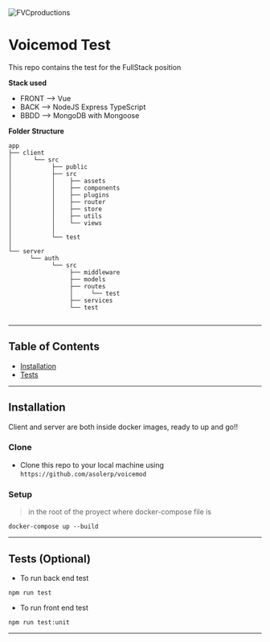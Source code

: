<img src="https://media-exp1.licdn.com/dms/image/C4E0BAQEUMY9i06oiyQ/company-logo_200_200/0?e=2159024400&v=beta&t=urVuhM80wvBZ9QOYAwkuKQoVVryAWm1ZeuKvYzmvo74" title="Voicemod" alt="FVCproductions">


# Voicemod Test

This repo contains the test for the FullStack position

**Stack used**

- FRONT --> Vue
- BACK --> NodeJS Express TypeScript
- BBDD --> MongoDB with Mongoose

**Folder Structure**
```
app
├── client
│      └── src      
│           ├── public
│           ├── src
│           │    ├── assets
│           │    ├── components
│           │    ├── plugins 
│           │    ├── router
│           │    ├── store
│           │    ├── utils
│           │    └── views
│           │
│           └── test
│               
└── server
      └── auth
            └── src      
                 ├── middleware
                 ├── models
                 ├── routes
                 │     └── test  
                 ├── services
                 └── test  
    

```
---

## Table of Contents

- [Installation](#installation)
- [Tests](#test)

---

## Installation

Client and server are both inside docker images, ready to up and go!!

### Clone

- Clone this repo to your local machine using `https://github.com/asolerp/voicemod`

### Setup

> in the root of the proyect where docker-compose file is

```shell
docker-compose up --build
```

---

## Tests (Optional)

- To run back end test
```shell
npm run test
```
- To run front end test
```shell
npm run test:unit
```

---

